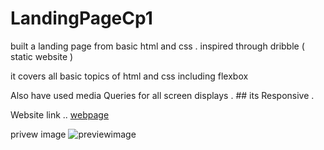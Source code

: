 # LandingPageCp1

built a landing page from basic html and css . inspired through dribble ( static website )

it covers all basic topics of html and css including flexbox 

Also have used media Queries for all screen displays . ## its Responsive .

Website link .. [webpage](https://manvanthmanu.github.io/LandingPageCp1/)


privew image 
![previewimage](https://github.com/Manvanthmanu/LandingPageCp1/assets/92145905/0e34d0e8-c3e3-421d-9c87-1add60a1d8ab)
